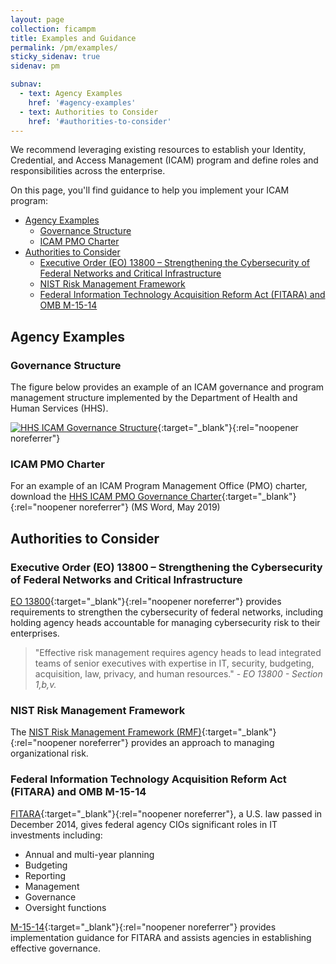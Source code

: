 ```yaml
---
layout: page
collection: ficampm
title: Examples and Guidance
permalink: /pm/examples/
sticky_sidenav: true
sidenav: pm

subnav:
  - text: Agency Examples
    href: '#agency-examples'
  - text: Authorities to Consider
    href: '#authorities-to-consider'
---
```


We recommend leveraging existing resources to establish your Identity, Credential, and Access Management (ICAM) program and define roles and responsibilities across the enterprise.

On this page, you'll find guidance to help you implement your ICAM program:
- [Agency Examples](#agency-examples)
  - [Governance Structure](#governance-structure)
  - [ICAM PMO Charter](#icam-pmo-charter)
- [Authorities to Consider](#authorities-to-consider)
  - [Executive Order (EO) 13800 – Strengthening the Cybersecurity of Federal Networks and Critical Infrastructure](#executive-order-eo-13800--strengthening-the-cybersecurity-of-federal-networks-and-critical-infrastructure)
  - [NIST Risk Management Framework](#nist-risk-management-framework)
  - [Federal Information Technology Acquisition Reform Act (FITARA) and OMB M-15-14](#federal-information-technology-acquisition-reform-act-fitara-and-omb-m-15-14)

## Agency Examples

### Governance Structure

The figure below provides an example of an ICAM governance and program management structure implemented by the Department of Health and Human Services (HHS).

[![HHS ICAM Governance Structure](../../assets/ficampm/examples_HHS-ICAM-Structure.png)](../../assets/ficampm/examples_HHS-ICAM-Structure.png){:target="_blank"}{:rel="noopener noreferrer"}

### ICAM PMO Charter
For an example of an ICAM Program Management Office (PMO) charter, download the [HHS ICAM PMO Governance Charter](../../docs/ficampm-hhs-governance-charter.docx){:target="_blank"}{:rel="noopener noreferrer"} (MS Word, May 2019)

## Authorities to Consider

### Executive Order (EO) 13800 – Strengthening the Cybersecurity of Federal Networks and Critical Infrastructure

[EO 13800](https://www.federalregister.gov/documents/2017/05/16/2017-10004/strengthening-the-cybersecurity-of-federal-networks-and-critical-infrastructure){:target="_blank"}{:rel="noopener noreferrer"} provides requirements to strengthen the cybersecurity of federal networks, including holding agency heads accountable for managing cybersecurity risk to their enterprises. 

> "Effective risk management requires agency heads to lead integrated teams of senior executives with expertise in IT, security, budgeting, acquisition, law, privacy, and human resources." - *EO 13800 - Section 1,b,v.*

### NIST Risk Management Framework

The [NIST Risk Management Framework (RMF)](https://csrc.nist.gov/projects/risk-management/risk-management-framework-(RMF)-Overview){:target="_blank"}{:rel="noopener noreferrer"} provides an approach to managing organizational risk.

### Federal Information Technology Acquisition Reform Act (FITARA) and OMB M-15-14

[FITARA](https://www.congress.gov/113/plaws/publ291/PLAW-113publ291.pdf#page=148%5D){:target="_blank"}{:rel="noopener noreferrer"}, a U.S. law passed in December 2014, gives federal agency CIOs significant roles in IT investments including:

- Annual and multi-year planning
- Budgeting
- Reporting
- Management
- Governance
- Oversight functions

[M-15-14](https://www.whitehouse.gov/sites/whitehouse.gov/files/omb/memoranda/2015/m-15-14.pdf){:target="_blank"}{:rel="noopener noreferrer"} provides implementation guidance for FITARA and assists agencies in establishing effective governance.
